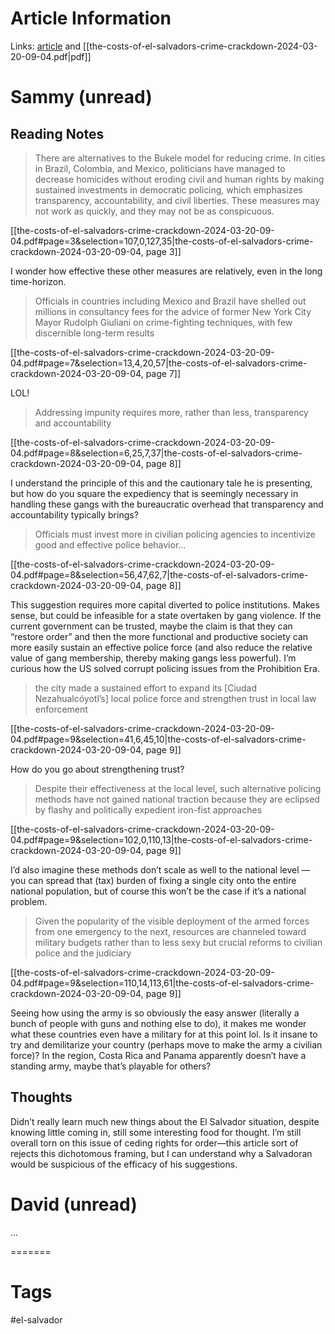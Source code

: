 # Article Information

Links: [article](https://www.foreignaffairs.com/central-america/bukele-costs-salvadors-crime-crackdown) and [[the-costs-of-el-salvadors-crime-crackdown-2024-03-20-09-04.pdf|pdf]]
# Sammy (unread)

## Reading Notes

> There are alternatives to the Bukele model for reducing crime. In cities in Brazil, Colombia, and Mexico, politicians have managed to decrease homicides without eroding civil and human rights by making sustained investments in democratic policing, which emphasizes transparency, accountability, and civil liberties. These measures may not work as quickly, and they may not be as conspicuous.

[[the-costs-of-el-salvadors-crime-crackdown-2024-03-20-09-04.pdf#page=3&selection=107,0,127,35|the-costs-of-el-salvadors-crime-crackdown-2024-03-20-09-04, page 3]]

I wonder how effective these other measures are relatively, even in the long time-horizon.

>  Officials in countries including Mexico and Brazil have shelled out millions in consultancy fees for the advice of former New York City Mayor Rudolph Giuliani on crime-fighting techniques, with few discernible long-term results

[[the-costs-of-el-salvadors-crime-crackdown-2024-03-20-09-04.pdf#page=7&selection=13,4,20,57|the-costs-of-el-salvadors-crime-crackdown-2024-03-20-09-04, page 7]]

LOL!

> Addressing impunity requires more, rather than less, transparency and accountability

[[the-costs-of-el-salvadors-crime-crackdown-2024-03-20-09-04.pdf#page=8&selection=6,25,7,37|the-costs-of-el-salvadors-crime-crackdown-2024-03-20-09-04, page 8]]

I understand the principle of this and the cautionary tale he is presenting, but how do you square the expediency that is seemingly necessary in handling these gangs with the bureaucratic overhead that transparency and accountability typically brings?

> Officials must invest more in civilian policing agencies to incentivize good and effective police behavior…

[[the-costs-of-el-salvadors-crime-crackdown-2024-03-20-09-04.pdf#page=8&selection=56,47,62,7|the-costs-of-el-salvadors-crime-crackdown-2024-03-20-09-04, page 8]]

This suggestion requires more capital diverted to police institutions. Makes sense, but could be infeasible for a state overtaken by gang violence. If the current government can be trusted, maybe the claim is that they can “restore order” and then the more functional and productive society can more easily sustain an effective police force (and also reduce the relative value of gang membership, thereby making gangs less powerful). I’m curious how the US solved corrupt policing issues from the Prohibition Era.

> the city made a sustained effort to expand its \[Ciudad Nezahualcóyotl’s\] local police force and strengthen trust in local law enforcement

[[the-costs-of-el-salvadors-crime-crackdown-2024-03-20-09-04.pdf#page=9&selection=41,6,45,10|the-costs-of-el-salvadors-crime-crackdown-2024-03-20-09-04, page 9]]

How do you go about strengthening trust?

> Despite their effectiveness at the local level, such alternative policing methods have not gained national traction because they are eclipsed by flashy and politically expedient iron-fist approaches

[[the-costs-of-el-salvadors-crime-crackdown-2024-03-20-09-04.pdf#page=9&selection=102,0,110,13|the-costs-of-el-salvadors-crime-crackdown-2024-03-20-09-04, page 9]]

I’d also imagine these methods don’t scale as well to the national level — you can spread that (tax) burden of fixing a single city onto the entire national population, but of course this won’t be the case if it’s a national problem.

>  Given the popularity of the visible deployment of the armed forces from one emergency to the next, resources are channeled toward military budgets rather than to less sexy but crucial reforms to civilian police and the judiciary

[[the-costs-of-el-salvadors-crime-crackdown-2024-03-20-09-04.pdf#page=9&selection=110,14,113,61|the-costs-of-el-salvadors-crime-crackdown-2024-03-20-09-04, page 9]]

Seeing how using the army is so obviously the easy answer (literally a bunch of people with guns and nothing else to do), it makes me wonder what these countries even have a military for at this point lol. Is it insane to try and demilitarize your country (perhaps move to make the army a civilian force)? In the region, Costa Rica and Panama apparently doesn’t have a standing army, maybe that’s playable for others?

## Thoughts

Didn’t really learn much new things about the El Salvador situation, despite knowing little coming in, still some interesting food for thought. I’m still overall torn on this issue of ceding rights for order—this article sort of rejects this dichotomous framing, but I can understand why a Salvadoran would be suspicious of the efficacy of his suggestions.
# David (unread)

...

=======
# Tags

#el-salvador